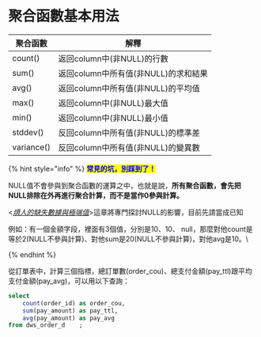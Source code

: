 # 聚合函數基本用法



| 聚合函數       | 解釋                       |
| ---------- | ------------------------ |
| count()    | 返回column中(非NULL)的行數      |
| sum()      | 返回column中所有值(非NULL)的求和結果 |
| avg()      | 返回column中所有值(非NULL)的平均值  |
| max()      | 返回column中(非NULL)最大值      |
| min()      | 返回column中(非NULL)最小值      |
| stddev()   | 反回column中所有值(非NULL)的標準差  |
| variance() | 反回column中所有值(非NULL)的變異數  |

{% hint style="info" %}
<mark style="color:blue;">**常見的坑，別踩到了！**</mark>&#x20;

NULL值不會參與到聚合函數的運算之中，也就是說，**所有聚合函數，會先把NULL排除在外再進行聚合計算，而不是當作0參與計算。**

<[_煩人的缺失數據與極端值_](../../../part-iii-shu-ju-yu-chu-li-pian/9.-fan-ren-de-que-shi-shu-ju-yu-ji-duan-zhi/)>這章將專門探討NULL的影響，目前先請當成已知



例如：有一個金額字段，裡面有3個值，分別是10、10、 null，那麼對他count是等於2(NULL不參與計算)、對他sum是20(NULL不參與計算)，對他avg是10。\

{% endhint %}



從訂單表中，計算三個指標，總訂單數(order\_cou)、總支付金額(pay\_ttl)跟平均支付金額(pay\_avg)，可以用以下查詢：

```sql
select       
    count(order_id) as order_cou,      
    sum(pay_amount) as pay_ttl,      
    avg(pay_amount) as pay_avg   
from dws_order_d    ;

```

